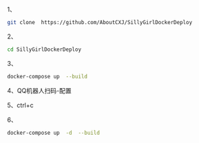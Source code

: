 1、
```sh
git clone  https://github.com/AboutCXJ/SillyGirlDockerDeploy
```
2、
```sh
cd SillyGirlDockerDeploy
```
3、
```sh
docker-compose up  --build
```
4、QQ机器人扫码-配置

5、ctrl+c

6、
```sh
docker-compose up  -d  --build
```
